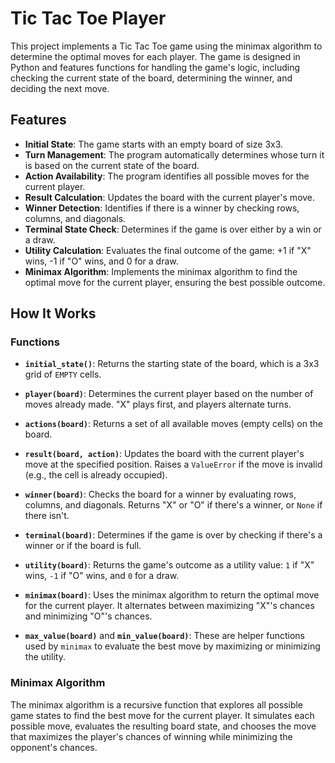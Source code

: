 # Tic Tac Toe Player

This project implements a Tic Tac Toe game using the minimax algorithm to determine the optimal moves for each player. The game is designed in Python and features functions for handling the game's logic, including checking the current state of the board, determining the winner, and deciding the next move.

## Features

- **Initial State**: The game starts with an empty board of size 3x3.
- **Turn Management**: The program automatically determines whose turn it is based on the current state of the board.
- **Action Availability**: The program identifies all possible moves for the current player.
- **Result Calculation**: Updates the board with the current player's move.
- **Winner Detection**: Identifies if there is a winner by checking rows, columns, and diagonals.
- **Terminal State Check**: Determines if the game is over either by a win or a draw.
- **Utility Calculation**: Evaluates the final outcome of the game: +1 if "X" wins, -1 if "O" wins, and 0 for a draw.
- **Minimax Algorithm**: Implements the minimax algorithm to find the optimal move for the current player, ensuring the best possible outcome.

## How It Works

### Functions

- **`initial_state()`**: Returns the starting state of the board, which is a 3x3 grid of `EMPTY` cells.
  
- **`player(board)`**: Determines the current player based on the number of moves already made. "X" plays first, and players alternate turns.
  
- **`actions(board)`**: Returns a set of all available moves (empty cells) on the board.
  
- **`result(board, action)`**: Updates the board with the current player's move at the specified position. Raises a `ValueError` if the move is invalid (e.g., the cell is already occupied).
  
- **`winner(board)`**: Checks the board for a winner by evaluating rows, columns, and diagonals. Returns "X" or "O" if there's a winner, or `None` if there isn't.
  
- **`terminal(board)`**: Determines if the game is over by checking if there's a winner or if the board is full.
  
- **`utility(board)`**: Returns the game's outcome as a utility value: `1` if "X" wins, `-1` if "O" wins, and `0` for a draw.
  
- **`minimax(board)`**: Uses the minimax algorithm to return the optimal move for the current player. It alternates between maximizing "X"'s chances and minimizing "O"'s chances.
  
- **`max_value(board)`** and **`min_value(board)`**: These are helper functions used by `minimax` to evaluate the best move by maximizing or minimizing the utility.

### Minimax Algorithm

The minimax algorithm is a recursive function that explores all possible game states to find the best move for the current player. It simulates each possible move, evaluates the resulting board state, and chooses the move that maximizes the player's chances of winning while minimizing the opponent's chances.

